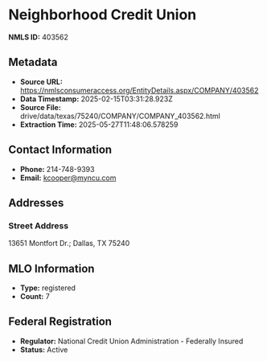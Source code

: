 # Neighborhood Credit Union

**NMLS ID:** 403562

## Metadata
- **Source URL:** https://nmlsconsumeraccess.org/EntityDetails.aspx/COMPANY/403562
- **Data Timestamp:** 2025-02-15T03:31:28.923Z
- **Source File:** drive/data/texas/75240/COMPANY/COMPANY_403562.html
- **Extraction Time:** 2025-05-27T11:48:06.578259

## Contact Information
- **Phone:** 214-748-9393
- **Email:** kcooper@myncu.com

## Addresses
### Street Address
13651 Montfort Dr.; Dallas, TX 75240

## MLO Information
- **Type:** registered
- **Count:** 7

## Federal Registration
- **Regulator:** National Credit Union Administration - Federally Insured
- **Status:** Active
